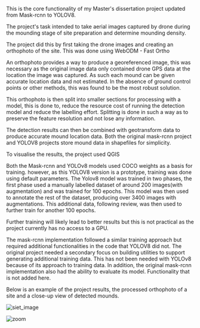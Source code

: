 This is the core functionality of my Master's dissertation project updated from Mask-rcnn to YOLOV8.

The project's task intended to take aerial images captured by drone during the mounding stage of site preparation and determine mounding density.

The project did this by first taking the drone images and creating an orthophoto of the site.
This was done using WebODM - Fast Ortho

An orthophoto provides a way to produce a georeferenced image, this was necessary as the original image data only contained drone GPS data at the location the image was captured.
As such each mound can be given accurate location data and not estimated. In the absence of ground control points or other methods, this was found to be the most robust solution. 

This orthophoto is then split into smaller sections for processing with a model, this is done to, reduce the resource cost of running the detection model and reduce the labelling effort.
Splitting is done in such a way as to preserve the feature resolution and not lose any information.

The detection results can then be combined with geotransform data to produce accurate mound location data. Both the original mask-rcnn project and YOLOV8 projects store mound data in shapefiles for simplicity.

To visualise the results, the project used QGIS

Both the Mask-rcnn and YOLOv8 models used COCO weights as a basis for training. however, as this YOLOV8 version is a prototype, training was done using default parameters.
The Yolov8 model was trained in two phases, the first phase used a manually labelled dataset of around 200 images(with augmentation) and was trained for 100 epochs.
This model was then used to annotate the rest of the dataset, producing over 3400 images with augmentations.
This additional data, following review, was then used to further train for another 100 epochs.

Further training will likely lead to better results but this is not practical as the project currently has no access to a GPU.

The mask-rcnn implementation followed a similar training approach but required additional functionalities in the code that YOLOV8 did not.
The original project needed a secondary focus on building utilities to support generating additional training data. 
This has not been needed with YOLOv8 because of its approach to training data.
In addition, the original mask-rcnn implementation also had the ability to evaluate its model. Functionality that is not added here.

Below is an example of the project results, the processed orthophoto of a site and a close-up view of detected mounds.

![siet_image](https://github.com/Jamie-38/MoundEstimation/assets/85198881/344196bd-e15e-4981-8838-592a609e5744)




![zoom](https://github.com/Jamie-38/MoundEstimation/assets/85198881/d7c9fd15-91b1-4caa-8c96-8d1c5f3aa8ce)
